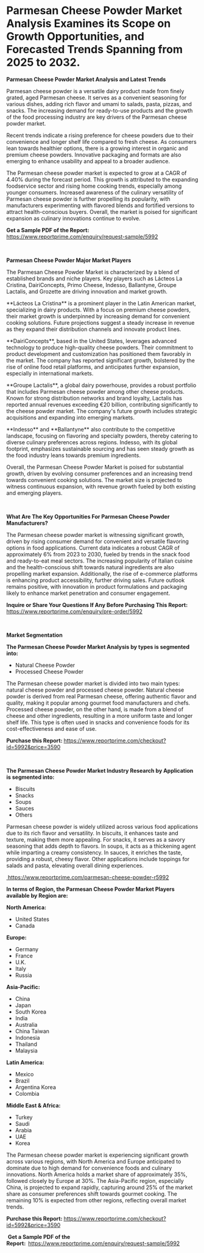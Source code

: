 <p><h1>Parmesan Cheese Powder Market Analysis Examines its Scope on Growth Opportunities, and Forecasted Trends Spanning from 2025 to 2032.</h1></p><p><strong>Parmesan Cheese Powder Market Analysis and Latest Trends</strong></p>
<p><p>Parmesan cheese powder is a versatile dairy product made from finely grated, aged Parmesan cheese. It serves as a convenient seasoning for various dishes, adding rich flavor and umami to salads, pasta, pizzas, and snacks. The increasing demand for ready-to-use products and the growth of the food processing industry are key drivers of the Parmesan cheese powder market. </p><p>Recent trends indicate a rising preference for cheese powders due to their convenience and longer shelf life compared to fresh cheese. As consumers lean towards healthier options, there is a growing interest in organic and premium cheese powders. Innovative packaging and formats are also emerging to enhance usability and appeal to a broader audience. </p><p>The Parmesan cheese powder market is expected to grow at a CAGR of 4.40% during the forecast period. This growth is attributed to the expanding foodservice sector and rising home cooking trends, especially among younger consumers. Increased awareness of the culinary versatility of Parmesan cheese powder is further propelling its popularity, with manufacturers experimenting with flavored blends and fortified versions to attract health-conscious buyers. Overall, the market is poised for significant expansion as culinary innovations continue to evolve.</p></p>
<p><strong>Get a Sample PDF of the Report:&nbsp;</strong> <a href="https://www.reportprime.com/enquiry/request-sample/5992?utm_campaign=4542&utm_medium=2&utm_source=Github&utm_content=ia&utm_term=14052025&utm_id=parmesan-cheese-powder">https://www.reportprime.com/enquiry/request-sample/5992</a></p>
<p>&nbsp;</p>
<p><strong>Parmesan Cheese Powder Major Market Players</strong></p>
<p><p>The Parmesan Cheese Powder Market is characterized by a blend of established brands and niche players. Key players such as Lácteos La Cristina, DairiConcepts, Primo Cheese, Indesso, Ballantyne, Groupe Lactalis, and Grozette are driving innovation and market growth.</p><p>**Lácteos La Cristina** is a prominent player in the Latin American market, specializing in dairy products. With a focus on premium cheese powders, their market growth is underpinned by increasing demand for convenient cooking solutions. Future projections suggest a steady increase in revenue as they expand their distribution channels and innovate product lines.</p><p>**DairiConcepts**, based in the United States, leverages advanced technology to produce high-quality cheese powders. Their commitment to product development and customization has positioned them favorably in the market. The company has reported significant growth, bolstered by the rise of online food retail platforms, and anticipates further expansion, especially in international markets.</p><p>**Groupe Lactalis**, a global dairy powerhouse, provides a robust portfolio that includes Parmesan cheese powder among other cheese products. Known for strong distribution networks and brand loyalty, Lactalis has reported annual revenues exceeding €20 billion, contributing significantly to the cheese powder market. The company's future growth includes strategic acquisitions and expanding into emerging markets.</p><p>**Indesso** and **Ballantyne** also contribute to the competitive landscape, focusing on flavoring and specialty powders, thereby catering to diverse culinary preferences across regions. Indesso, with its global footprint, emphasizes sustainable sourcing and has seen steady growth as the food industry leans towards premium ingredients.</p><p>Overall, the Parmesan Cheese Powder Market is poised for substantial growth, driven by evolving consumer preferences and an increasing trend towards convenient cooking solutions. The market size is projected to witness continuous expansion, with revenue growth fueled by both existing and emerging players.</p></p>
<p>&nbsp;</p>
<p><strong>What Are The Key Opportunities For Parmesan Cheese Powder Manufacturers?</strong></p>
<p><p>The Parmesan cheese powder market is witnessing significant growth, driven by rising consumer demand for convenient and versatile flavoring options in food applications. Current data indicates a robust CAGR of approximately 6% from 2023 to 2030, fueled by trends in the snack food and ready-to-eat meal sectors. The increasing popularity of Italian cuisine and the health-conscious shift towards natural ingredients are also propelling market expansion. Additionally, the rise of e-commerce platforms is enhancing product accessibility, further driving sales. Future outlook remains positive, with innovation in product formulations and packaging likely to enhance market penetration and consumer engagement.</p></p>
<p><strong>Inquire or Share Your Questions If Any Before Purchasing This Report:</strong> <a href="https://www.reportprime.com/enquiry/pre-order/5992?utm_campaign=4542&utm_medium=2&utm_source=Github&utm_content=ia&utm_term=14052025&utm_id=parmesan-cheese-powder">https://www.reportprime.com/enquiry/pre-order/5992</a></p>
<p>&nbsp;</p>
<p><strong>Market Segmentation</strong></p>
<p><strong>The Parmesan Cheese Powder Market Analysis by types is segmented into:</strong></p>
<p><ul><li>Natural Cheese Powder</li><li>Processed Cheese Powder</li></ul></p>
<p><p>The Parmesan cheese powder market is divided into two main types: natural cheese powder and processed cheese powder. Natural cheese powder is derived from real Parmesan cheese, offering authentic flavor and quality, making it popular among gourmet food manufacturers and chefs. Processed cheese powder, on the other hand, is made from a blend of cheese and other ingredients, resulting in a more uniform taste and longer shelf life. This type is often used in snacks and convenience foods for its cost-effectiveness and ease of use.</p></p>
<p><strong>Purchase this Report:&nbsp;</strong><a href="https://www.reportprime.com/checkout?id=5992&price=3590&utm_campaign=4542&utm_medium=2&utm_source=Github&utm_content=ia&utm_term=14052025&utm_id=parmesan-cheese-powder">https://www.reportprime.com/checkout?id=5992&price=3590</a></p>
<p>&nbsp;</p>
<p><strong>The Parmesan Cheese Powder Market Industry Research by Application is segmented into:</strong></p>
<p><ul><li>Biscuits</li><li>Snacks</li><li>Soups</li><li>Sauces</li><li>Others</li></ul></p>
<p><p>Parmesan cheese powder is widely utilized across various food applications due to its rich flavor and versatility. In biscuits, it enhances taste and texture, making them more appealing. For snacks, it serves as a savory seasoning that adds depth to flavors. In soups, it acts as a thickening agent while imparting a creamy consistency. In sauces, it enriches the taste, providing a robust, cheesy flavor. Other applications include toppings for salads and pasta, elevating overall dining experiences.</p></p>
<p><a href="https://www.reportprime.com/parmesan-cheese-powder-r5992?utm_campaign=4542&utm_medium=2&utm_source=Github&utm_content=ia&utm_term=14052025&utm_id=parmesan-cheese-powder">&nbsp;https://www.reportprime.com/parmesan-cheese-powder-r5992</a></p>
<p><strong>In terms of Region, the Parmesan Cheese Powder Market Players available by Region are:</strong></p>
<p>
    <p> <strong> North America: </strong>
        <ul>
            <li>United States</li>
            <li>Canada</li>
        </ul>
        </p> 
    <p> <strong> Europe: </strong>
        <ul>
            <li>Germany</li>
            <li>France</li>
            <li>U.K.</li>
            <li>Italy</li>
            <li>Russia</li>
        </ul>
        </p> 
    <p> <strong> Asia-Pacific: </strong>
        <ul>
            <li>China</li>
            <li>Japan</li>
            <li>South Korea</li>
            <li>India</li>
            <li>Australia</li>
            <li>China Taiwan</li>
            <li>Indonesia</li>
            <li>Thailand</li>
            <li>Malaysia</li>
        </ul>
        </p> 
    <p> <strong> Latin America: </strong>
        <ul>
            <li>Mexico</li>
            <li>Brazil</li>
            <li>Argentina Korea</li>
            <li>Colombia</li>
        </ul>
        </p> 
    <p> <strong> Middle East & Africa: </strong>
        <ul>
            <li>Turkey</li>
            <li>Saudi</li>
            <li>Arabia</li>
            <li>UAE</li>
            <li>Korea</li>
        </ul>
    </p>
    </p>
<p><p>The Parmesan cheese powder market is experiencing significant growth across various regions, with North America and Europe anticipated to dominate due to high demand for convenience foods and culinary innovations. North America holds a market share of approximately 35%, followed closely by Europe at 30%. The Asia-Pacific region, especially China, is projected to expand rapidly, capturing around 25% of the market share as consumer preferences shift towards gourmet cooking. The remaining 10% is expected from other regions, reflecting overall market trends.</p></p>
<p><strong>Purchase this Report: </strong><a href="https://www.reportprime.com/checkout?id=5992&price=3590&utm_campaign=4542&utm_medium=2&utm_source=Github&utm_content=ia&utm_term=14052025&utm_id=parmesan-cheese-powder">https://www.reportprime.com/checkout?id=5992&price=3590</a></p>
<p>&nbsp;<strong>Get a Sample PDF of the Report:&nbsp;&nbsp;</strong><a href="https://www.reportprime.com/enquiry/request-sample/5992?utm_campaign=4542&utm_medium=2&utm_source=Github&utm_content=ia&utm_term=14052025&utm_id=parmesan-cheese-powder">https://www.reportprime.com/enquiry/request-sample/5992</a></p>
<p><strong></strong></p>
<p><p></p><p></p><p></p></p>